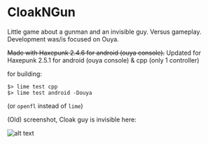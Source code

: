 CloakNGun
=========

Little game about a gunman and an invisible guy. Versus gameplay. Development was/is focused on Ouya.


~~Made with Haxepunk 2.4.6 for android (ouya console).~~
Updated for Haxepunk 2.5.1 for android (ouya console) & cpp (only 1 controller)

for building:
```
$> lime test cpp
$> lime test android -Douya
```
(or ```openfl``` instead of ```lime```)

(Old) screenshot, Cloak guy is invisible here:

![alt text](https://raw.github.com/Nananas/CloakNGun/master/Cross_ver2.png "Screenshot")
